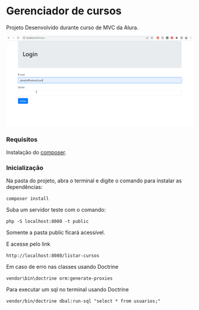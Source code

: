 # Gerenciador de cursos

Projeto Desenvolvido durante curso de MVC da Alura.

![Alt Text](https://github.com/DaniPoletto/gerenciador-de-curso/blob/master/demo.gif)

### Requisitos

Instalação do [composer](https://getcomposer.org/). 

### Inicialização
Na pasta do projeto, abra o terminal e digite o comando para instalar as dependências:

```
composer install
```

Suba um servidor teste com o comando:
```
php -S localhost:8080 -t public
```

Somente a pasta public ficará acessível. 

E acesse pelo link 
```
http://localhost:8080/listar-cursos
```

Em caso de erro nas classes usando Doctrine
```
vendor\bin\doctrine orm:generate-proxies
```

Para executar um sql no terminal usando Doctrine
```
vendor/bin/doctrine dbal:run-sql "select * from usuarios;"
```

